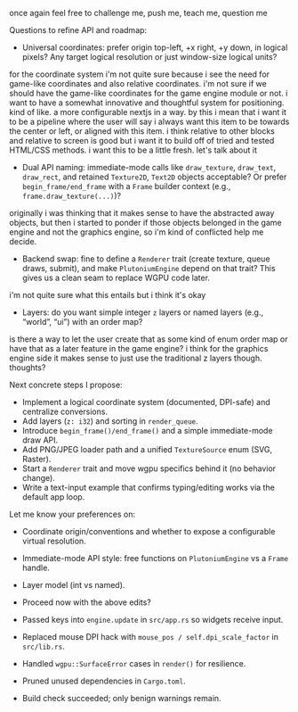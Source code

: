 once again feel free to challenge me, push me, teach me, question me


Questions to refine API and roadmap:
- Universal coordinates: prefer origin top-left, +x right, +y down, in logical pixels?
Any target logical resolution or just window-size logical units?


for the coordinate system i'm not quite sure because i see the need for game-like coordinates and also relative coordinates.
i'm not sure if we should have the game-like coordinates for the game engine module or not.
i want to have a somewhat innovative and thoughtful system for positioning. kind of like. a more configurable nextjs in a way.
by this i mean that i want it to be a pipeline where the user will say i always want this item to be towards the center
or left, or aligned with this item. i think relative to other blocks and relative to screen is good but i want it to build
off of tried and tested HTML/CSS methods. i want this to be a little fresh. let's talk about it


- Dual API naming: immediate-mode calls like `draw_texture`, `draw_text`, `draw_rect`, and retained `Texture2D`, `Text2D`
objects acceptable? Or prefer `begin_frame/end_frame` with a `Frame` builder context (e.g., `frame.draw_texture(...)`)?

originally i was thinking that it makes sense to have the abstracted away objects, but then i started to ponder if those
objects belonged in the game engine and not the graphics engine, so i'm kind of conflicted help me decide.

- Backend swap: fine to define a `Renderer` trait (create texture, queue draws, submit), and make `PlutoniumEngine` depend on that
trait? This gives us a clean seam to replace WGPU code later.

i'm not quite sure what this entails but i think it's okay

- Layers: do you want simple integer `z` layers or named layers (e.g., “world”, “ui”) with an order map?

is there a way to let the user create that as some kind of enum order map or have that as a later feature in the game engine?
i think for the graphics engine side it makes sense to just use the traditional z layers though. thoughts?

Next concrete steps I propose:
- Implement a logical coordinate system (documented, DPI-safe) and centralize conversions.
- Add layers (`z: i32`) and sorting in `render_queue`.
- Introduce `begin_frame()/end_frame()` and a simple immediate-mode draw API.
- Add PNG/JPEG loader path and a unified `TextureSource` enum (SVG, Raster).
- Start a `Renderer` trait and move wgpu specifics behind it (no behavior change).
- Write a text-input example that confirms typing/editing works via the default app loop.

Let me know your preferences on:
- Coordinate origin/conventions and whether to expose a configurable virtual resolution.
- Immediate-mode API style: free functions on `PlutoniumEngine` vs a `Frame` handle.
- Layer model (int vs named).
- Proceed now with the above edits?

- Passed keys into `engine.update` in `src/app.rs` so widgets receive input.
- Replaced mouse DPI hack with `mouse_pos / self.dpi_scale_factor` in `src/lib.rs`.
- Handled `wgpu::SurfaceError` cases in `render()` for resilience.
- Pruned unused dependencies in `Cargo.toml`.
- Build check succeeded; only benign warnings remain.
